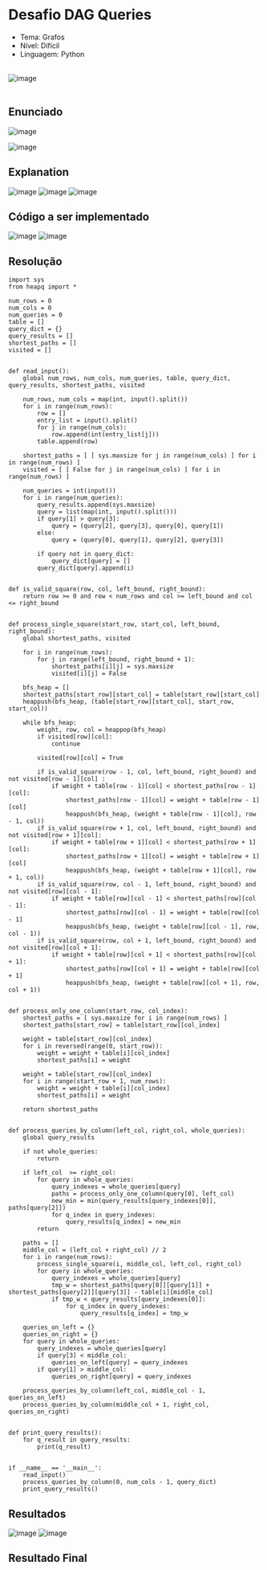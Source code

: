# Desafio DAG Queries
- Tema: Grafos
- Nível: Difícil
- Linguagem: Python <br> <br>

![image](https://github.com/user-attachments/assets/373e92bd-bcb4-4ae9-9d2f-9e042ff539ff)
 <br> <br>

## Enunciado
![image](https://github.com/user-attachments/assets/fc82b812-a17a-4c11-986c-f150d598f06e)

![image](https://github.com/user-attachments/assets/d7cdd5c1-9eda-4b03-b799-e963bf6fe673)


## Explanation

![image](https://github.com/user-attachments/assets/1c7bd808-5478-45e6-9827-104345ab0c61)
![image](https://github.com/user-attachments/assets/bba11bae-7742-4705-8142-f506e9e42731)
![image](https://github.com/user-attachments/assets/c4182019-4031-4051-bbc6-4f6a11632d1b)

## Código a ser implementado
![image](https://github.com/user-attachments/assets/0256053e-4a2b-488b-b029-d80f6eb6ad38)
![image](https://github.com/user-attachments/assets/723e42e8-c0c6-4a46-a01b-d0422dfe80aa)


## Resolução

    import sys
    from heapq import *
    
    num_rows = 0
    num_cols = 0
    num_queries = 0
    table = []
    query_dict = {}
    query_results = []
    shortest_paths = []
    visited = []
    
    
    def read_input():
        global num_rows, num_cols, num_queries, table, query_dict, query_results, shortest_paths, visited
        
        num_rows, num_cols = map(int, input().split())
        for i in range(num_rows):
            row = []
            entry_list = input().split()
            for j in range(num_cols):
                row.append(int(entry_list[j]))
            table.append(row)
    
        shortest_paths = [ [ sys.maxsize for j in range(num_cols) ] for i in range(num_rows) ]
        visited = [ [ False for j in range(num_cols) ] for i in range(num_rows) ]  
        
        num_queries = int(input())
        for i in range(num_queries):
            query_results.append(sys.maxsize)
            query = list(map(int, input().split()))
            if query[1] > query[3]:
                query = (query[2], query[3], query[0], query[1])
            else:
                query = (query[0], query[1], query[2], query[3])
            
            if query not in query_dict:
                query_dict[query] = []
            query_dict[query].append(i)
        
        
    def is_valid_square(row, col, left_bound, right_bound):
        return row >= 0 and row < num_rows and col >= left_bound and col <= right_bound
    
        
    def process_single_square(start_row, start_col, left_bound, right_bound):
        global shortest_paths, visited
        
        for i in range(num_rows):
            for j in range(left_bound, right_bound + 1):
                shortest_paths[i][j] = sys.maxsize
                visited[i][j] = False  
        
        bfs_heap = []
        shortest_paths[start_row][start_col] = table[start_row][start_col]
        heappush(bfs_heap, (table[start_row][start_col], start_row, start_col))
        
        while bfs_heap:
            weight, row, col = heappop(bfs_heap)
            if visited[row][col]:
                continue         
                
            visited[row][col] = True
            
            if is_valid_square(row - 1, col, left_bound, right_bound) and not visited[row - 1][col] :
                if weight + table[row - 1][col] < shortest_paths[row - 1][col]:
                    shortest_paths[row - 1][col] = weight + table[row - 1][col]
                    heappush(bfs_heap, (weight + table[row - 1][col], row - 1, col))
            if is_valid_square(row + 1, col, left_bound, right_bound) and not visited[row + 1][col]:
                if weight + table[row + 1][col] < shortest_paths[row + 1][col]:
                    shortest_paths[row + 1][col] = weight + table[row + 1][col]
                    heappush(bfs_heap, (weight + table[row + 1][col], row + 1, col))
            if is_valid_square(row, col - 1, left_bound, right_bound) and not visited[row][col - 1]:
                if weight + table[row][col - 1] < shortest_paths[row][col - 1]:
                    shortest_paths[row][col - 1] = weight + table[row][col - 1]
                    heappush(bfs_heap, (weight + table[row][col - 1], row, col - 1))               
            if is_valid_square(row, col + 1, left_bound, right_bound) and not visited[row][col + 1]:
                if weight + table[row][col + 1] < shortest_paths[row][col + 1]:
                    shortest_paths[row][col + 1] = weight + table[row][col + 1]
                    heappush(bfs_heap, (weight + table[row][col + 1], row, col + 1))
                            
    
    def process_only_one_column(start_row, col_index):
        shortest_paths = [ sys.maxsize for i in range(num_rows) ]
        shortest_paths[start_row] = table[start_row][col_index]
        
        weight = table[start_row][col_index]
        for i in reversed(range(0, start_row)):
            weight = weight + table[i][col_index]
            shortest_paths[i] = weight
        
        weight = table[start_row][col_index]
        for i in range(start_row + 1, num_rows):
            weight = weight + table[i][col_index]
            shortest_paths[i] = weight
            
        return shortest_paths
        
        
    def process_queries_by_column(left_col, right_col, whole_queries):
        global query_results
            
        if not whole_queries:
            return
    
        if left_col  >= right_col:
            for query in whole_queries:
                query_indexes = whole_queries[query]
                paths = process_only_one_column(query[0], left_col)
                new_min = min(query_results[query_indexes[0]], paths[query[2]])
                for q_index in query_indexes:
                    query_results[q_index] = new_min
            return
        
        paths = []
        middle_col = (left_col + right_col) // 2
        for i in range(num_rows):
            process_single_square(i, middle_col, left_col, right_col)
            for query in whole_queries:
                query_indexes = whole_queries[query]
                tmp_w = shortest_paths[query[0]][query[1]] + shortest_paths[query[2]][query[3]] - table[i][middle_col]
                if tmp_w < query_results[query_indexes[0]]:
                    for q_index in query_indexes:
                        query_results[q_index] = tmp_w
        
        queries_on_left = {}
        queries_on_right = {}
        for query in whole_queries:
            query_indexes = whole_queries[query]
            if query[3] < middle_col:
                queries_on_left[query] = query_indexes
            if query[1] > middle_col:
                queries_on_right[query] = query_indexes
                                
        process_queries_by_column(left_col, middle_col - 1, queries_on_left)
        process_queries_by_column(middle_col + 1, right_col, queries_on_right)
            
            
    def print_query_results():
        for q_result in query_results:
            print(q_result)
        
        
    if __name__ == '__main__':
        read_input()
        process_queries_by_column(0, num_cols - 1, query_dict)
        print_query_results()


 ## Resultados
![image](https://github.com/user-attachments/assets/2d90c846-e9e3-49a1-af77-9230be89c7a0)
![image](https://github.com/user-attachments/assets/597a3aef-18fa-47fd-b2a9-7e911c8309f4)

 

   
     

## Resultado Final

